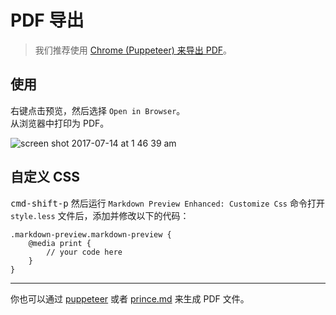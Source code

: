 # PDF 导出  

> 我们推荐使用 [Chrome (Puppeteer) 来导出 PDF](./puppeteer.md)。

## 使用
右键点击预览，然后选择 `Open in Browser`。    
从浏览器中打印为 PDF。

![screen shot 2017-07-14 at 1 46 39 am](https://user-images.githubusercontent.com/1908863/28201366-536dbc0a-6836-11e7-866f-db9a5d12de16.png)

## 自定义 CSS
<kbd>cmd-shift-p</kbd> 然后运行 `Markdown Preview Enhanced: Customize Css` 命令打开 `style.less` 文件后，添加并修改以下的代码：    

```less
.markdown-preview.markdown-preview {
    @media print {
        // your code here
    }
}
```

---  

你也可以通过 [puppeteer](zh-cn/puppeteer.md) 或者 [prince.md](zh-cn/prince.md) 来生成 PDF 文件。
